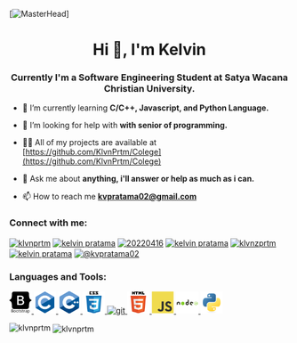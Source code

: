 [![MasterHead](https://assets.objkt.media/file/assets-003/QmZMk7qy7J1PFAe2CKfeFbSiUN5eRwaRtY2gFoKCT8dDmi/artifact)]

<h1 align="center">Hi 👋, I'm Kelvin</h1>
<h3 align="center">Currently I'm a Software Engineering Student at Satya Wacana Christian University.</h3>

- 🌱 I’m currently learning **C/C++, Javascript, and Python Language.**

- 🤝 I’m looking for help with **with senior of programming.**

- 👨‍💻 All of my projects are available at [https://github.com/KlvnPrtm/Colege](https://github.com/KlvnPrtm/Colege)

- 💬 Ask me about **anything, i'll answer or help as much as i can.**

- 📫 How to reach me **kvpratama02@gmail.com**

<h3 align="left">Connect with me:</h3>
<p align="left">
<a href="https://twitter.com/klvnprtm" target="blank"><img align="center" src="https://raw.githubusercontent.com/rahuldkjain/github-profile-readme-generator/master/src/images/icons/Social/twitter.svg" alt="klvnprtm" height="30" width="40" /></a>
<a href="https://linkedin.com/in/kelvin pratama" target="blank"><img align="center" src="https://raw.githubusercontent.com/rahuldkjain/github-profile-readme-generator/master/src/images/icons/Social/linked-in-alt.svg" alt="kelvin pratama" height="30" width="40" /></a>
<a href="https://stackoverflow.com/users/20220416" target="blank"><img align="center" src="https://raw.githubusercontent.com/rahuldkjain/github-profile-readme-generator/master/src/images/icons/Social/stack-overflow.svg" alt="20220416" height="30" width="40" /></a>
<a href="https://fb.com/kelvin pratama" target="blank"><img align="center" src="https://raw.githubusercontent.com/rahuldkjain/github-profile-readme-generator/master/src/images/icons/Social/facebook.svg" alt="kelvin pratama" height="30" width="40" /></a>
<a href="https://instagram.com/klvnzprtm" target="blank"><img align="center" src="https://raw.githubusercontent.com/rahuldkjain/github-profile-readme-generator/master/src/images/icons/Social/instagram.svg" alt="klvnzprtm" height="30" width="40" /></a>
<a href="https://www.youtube.com/c/kelvin pratama" target="blank"><img align="center" src="https://raw.githubusercontent.com/rahuldkjain/github-profile-readme-generator/master/src/images/icons/Social/youtube.svg" alt="kelvin pratama" height="30" width="40" /></a>
<a href="https://www.hackerrank.com/@kvpratama02" target="blank"><img align="center" src="https://raw.githubusercontent.com/rahuldkjain/github-profile-readme-generator/master/src/images/icons/Social/hackerrank.svg" alt="@kvpratama02" height="30" width="40" /></a>
</p>

<h3 align="left">Languages and Tools:</h3>
<p align="left"> <a href="https://getbootstrap.com" target="_blank" rel="noreferrer"> <img src="https://raw.githubusercontent.com/devicons/devicon/master/icons/bootstrap/bootstrap-plain-wordmark.svg" alt="bootstrap" width="40" height="40"/> </a> <a href="https://www.cprogramming.com/" target="_blank" rel="noreferrer"> <img src="https://raw.githubusercontent.com/devicons/devicon/master/icons/c/c-original.svg" alt="c" width="40" height="40"/> </a> <a href="https://www.w3schools.com/cpp/" target="_blank" rel="noreferrer"> <img src="https://raw.githubusercontent.com/devicons/devicon/master/icons/cplusplus/cplusplus-original.svg" alt="cplusplus" width="40" height="40"/> </a> <a href="https://www.w3schools.com/css/" target="_blank" rel="noreferrer"> <img src="https://raw.githubusercontent.com/devicons/devicon/master/icons/css3/css3-original-wordmark.svg" alt="css3" width="40" height="40"/> </a> <a href="https://git-scm.com/" target="_blank" rel="noreferrer"> <img src="https://www.vectorlogo.zone/logos/git-scm/git-scm-icon.svg" alt="git" width="40" height="40"/> </a> <a href="https://www.w3.org/html/" target="_blank" rel="noreferrer"> <img src="https://raw.githubusercontent.com/devicons/devicon/master/icons/html5/html5-original-wordmark.svg" alt="html5" width="40" height="40"/> </a> <a href="https://developer.mozilla.org/en-US/docs/Web/JavaScript" target="_blank" rel="noreferrer"> <img src="https://raw.githubusercontent.com/devicons/devicon/master/icons/javascript/javascript-original.svg" alt="javascript" width="40" height="40"/> </a> <a href="https://nodejs.org" target="_blank" rel="noreferrer"> <img src="https://raw.githubusercontent.com/devicons/devicon/master/icons/nodejs/nodejs-original-wordmark.svg" alt="nodejs" width="40" height="40"/> </a> <a href="https://www.python.org" target="_blank" rel="noreferrer"> <img src="https://raw.githubusercontent.com/devicons/devicon/master/icons/python/python-original.svg" alt="python" width="40" height="40"/> </a> </p>

<p><img align="left" src="https://github-readme-stats.vercel.app/api/top-langs?username=klvnprtm&show_icons=true&theme=synthwave&locale=en&layout=compact" alt="klvnprtm" /></p>

<p>&nbsp;<img align="center" src="https://github-readme-stats.vercel.app/api?username=klvnprtm&show_icons=true&theme=synthwave&locale=en" alt="klvnprtm" /></p>
